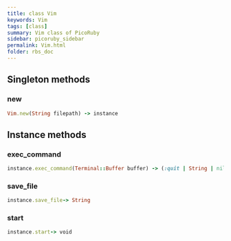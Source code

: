 ```yaml
---
title: class Vim
keywords: Vim
tags: [class]
summary: Vim class of PicoRuby
sidebar: picoruby_sidebar
permalink: Vim.html
folder: rbs_doc
---
```

## Singleton methods
### new

```ruby
Vim.new(String filepath) -> instance
```
## Instance methods
### exec_command

```ruby
instance.exec_command(Terminal::Buffer buffer) -> (:quit | String | nil)
```
### save_file

```ruby
instance.save_file-> String
```
### start

```ruby
instance.start-> void
```
